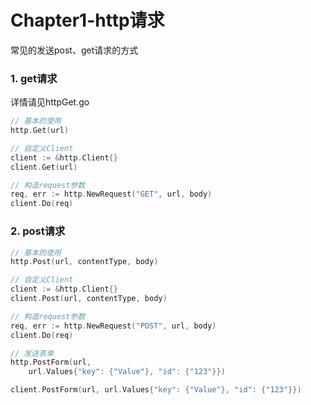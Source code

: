 # Chapter1-http请求
常见的发送post、get请求的方式

### 1. get请求
详情请见httpGet.go
````go
// 基本的使用
http.Get(url)

// 自定义Client
client := &http.Client{}
client.Get(url)

// 构造request参数
req, err := http.NewRequest("GET", url, body)
client.Do(req)
````
### 2. post请求
````go
// 基本的使用
http.Post(url, contentType, body)

// 自定义Client
client := &http.Client{}
client.Post(url, contentType, body)

// 构造request参数
req, err := http.NewRequest("POST", url, body)
client.Do(req)

// 发送表单
http.PostForm(url,
	url.Values{"key": {"Value"}, "id": {"123"}})

client.PostForm(url, url.Values{"key": {"Value"}, "id": {"123"}})
````